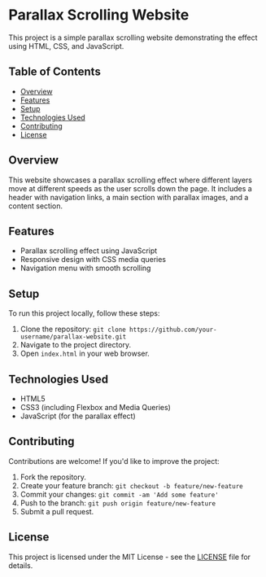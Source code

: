 # Parallax Scrolling Website

This project is a simple parallax scrolling website demonstrating the effect using HTML, CSS, and JavaScript.

## Table of Contents
- [Overview](#overview)
- [Features](#features)
- [Setup](#setup)
- [Technologies Used](#technologies-used)
- [Contributing](#contributing)
- [License](#license)

## Overview
This website showcases a parallax scrolling effect where different layers move at different speeds as the user scrolls down the page. It includes a header with navigation links, a main section with parallax images, and a content section.

## Features
- Parallax scrolling effect using JavaScript
- Responsive design with CSS media queries
- Navigation menu with smooth scrolling

## Setup
To run this project locally, follow these steps:
1. Clone the repository: `git clone https://github.com/your-username/parallax-website.git`
2. Navigate to the project directory.
3. Open `index.html` in your web browser.

## Technologies Used
- HTML5
- CSS3 (including Flexbox and Media Queries)
- JavaScript (for the parallax effect)

## Contributing
Contributions are welcome! If you'd like to improve the project:
1. Fork the repository.
2. Create your feature branch: `git checkout -b feature/new-feature`
3. Commit your changes: `git commit -am 'Add some feature'`
4. Push to the branch: `git push origin feature/new-feature`
5. Submit a pull request.

## License
This project is licensed under the MIT License - see the [LICENSE](LICENSE) file for details.
